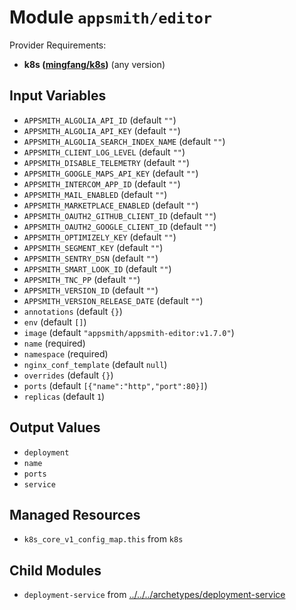 
# Module `appsmith/editor`

Provider Requirements:
* **k8s ([mingfang/k8s](https://registry.terraform.io/providers/mingfang/k8s/latest))** (any version)

## Input Variables
* `APPSMITH_ALGOLIA_API_ID` (default `""`)
* `APPSMITH_ALGOLIA_API_KEY` (default `""`)
* `APPSMITH_ALGOLIA_SEARCH_INDEX_NAME` (default `""`)
* `APPSMITH_CLIENT_LOG_LEVEL` (default `""`)
* `APPSMITH_DISABLE_TELEMETRY` (default `""`)
* `APPSMITH_GOOGLE_MAPS_API_KEY` (default `""`)
* `APPSMITH_INTERCOM_APP_ID` (default `""`)
* `APPSMITH_MAIL_ENABLED` (default `""`)
* `APPSMITH_MARKETPLACE_ENABLED` (default `""`)
* `APPSMITH_OAUTH2_GITHUB_CLIENT_ID` (default `""`)
* `APPSMITH_OAUTH2_GOOGLE_CLIENT_ID` (default `""`)
* `APPSMITH_OPTIMIZELY_KEY` (default `""`)
* `APPSMITH_SEGMENT_KEY` (default `""`)
* `APPSMITH_SENTRY_DSN` (default `""`)
* `APPSMITH_SMART_LOOK_ID` (default `""`)
* `APPSMITH_TNC_PP` (default `""`)
* `APPSMITH_VERSION_ID` (default `""`)
* `APPSMITH_VERSION_RELEASE_DATE` (default `""`)
* `annotations` (default `{}`)
* `env` (default `[]`)
* `image` (default `"appsmith/appsmith-editor:v1.7.0"`)
* `name` (required)
* `namespace` (required)
* `nginx_conf_template` (default `null`)
* `overrides` (default `{}`)
* `ports` (default `[{"name":"http","port":80}]`)
* `replicas` (default `1`)

## Output Values
* `deployment`
* `name`
* `ports`
* `service`

## Managed Resources
* `k8s_core_v1_config_map.this` from `k8s`

## Child Modules
* `deployment-service` from [../../../archetypes/deployment-service](../../../archetypes/deployment-service)

